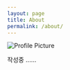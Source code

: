 ```yaml
---
layout: page
title: About
permalink: /about/
---
```


<img src="{{ site.baseurl }}/assets/profile-placeholder.gif" title="Profile Picture" class="profile">

작성중 ......
